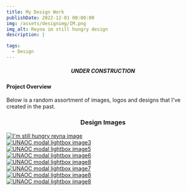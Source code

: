 ```yaml
---
title: My Design Work
publishDate: 2022-12-01 00:00:00
img: /assets/designimg/IM.png
img_alt: Reyna im still hungry design
description: |

tags:
  - Design
---
```


##### <div><center>UNDER CONSTRUCTION</center></div>
#### Project Overview
Below is a random assortment of images, logos and designs that I've created in the past.



### <center>Design Images</center>
<script type="module" src="../../../scripts/fslightbox.js"></script>
<div class="container mx-auto space-y-2 lg:space-y-0 lg:gap-2 lg:grid lg:grid-cols-1">
  <div class="w-full rounded hover:opacity-50">
    <a data-fslightbox href="#"><img src="/assets/designimg/IM.png" alt="I'm still hungry reyna image"></a>
  </div>
  <div class="w-full rounded hover:opacity-50">
    <a data-fslightbox href="#"><img src="/assets/designimg/advertkl.png" alt="UNAOC modal lightbox image3"></a>
  </div>
   <div class="w-full rounded hover:opacity-50">
    <a data-fslightbox href="#"><img src="/assets/designimg/dcrump.png" alt="UNAOC modal lightbox image5"></a>
  </div>
   <div class="w-full rounded hover:opacity-50">
    <a data-fslightbox href="#"><img src="/assets/designimg/bearishbulls.png" alt="UNAOC modal lightbox image6"></a>
  </div>
  <div class="w-full rounded hover:opacity-50">
    <a data-fslightbox href="#"><img src="/assets/designimg/bbb.png" alt="UNAOC modal lightbox image8"></a>
  </div>
   <div class="w-full rounded hover:opacity-50">
    <a data-fslightbox href="#"><img src="/assets/designimg/klshop.png" alt="UNAOC modal lightbox image7"></a>
  </div>
  <div class="w-full rounded hover:opacity-50">
    <a data-fslightbox href="#"><img src="/assets/designimg/aplogo.png" alt="UNAOC modal lightbox image8"></a>
  </div>
  <div class="w-full rounded hover:opacity-50">
    <a data-fslightbox href="#"><img src="/assets/designimg/bblogo.png" alt="UNAOC modal lightbox image8"></a>
  </div>
</div>







